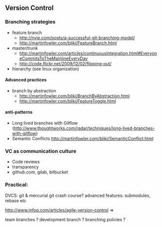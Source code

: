 ## Version Control

### Branching strategies

* feature branch
  * http://nvie.com/posts/a-successful-git-branching-model/
  * http://martinfowler.com/bliki/FeatureBranch.html
* master/trunk
  * http://martinfowler.com/articles/continuousIntegration.html#EveryoneCommitsToTheMainlineEveryDay
  * http://code.flickr.net/2009/12/02/flipping-out/
* hierarchy (see linux organization)

#### Advanced practices
* branch by abstraction
  * http://martinfowler.com/bliki/BranchByAbstraction.html
  * http://martinfowler.com/bliki/FeatureToggle.html

#### anti-patterns

* Long lived branches with Gitflow (http://www.thoughtworks.com/radar/techniques/long-lived-branches-with-gitflow)
* Semantic Conflicts  http://martinfowler.com/bliki/SemanticConflict.html

### VC as communication culture

* Code reviews
* transparency
* github.com, gilab, bitbucket

### Practical:

DVCS: git & mercurial
git crash course?
advanced features: submodules, rebase etc


http://www.infoq.com/articles/agile-version-control =>

team branches ?
development branch ?
branching policies ?
